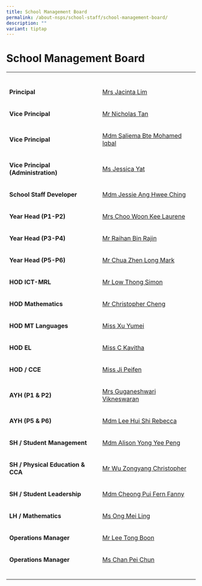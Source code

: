 ```yaml
---
title: School Management Board
permalink: /about-nsps/school-staff/school-management-board/
description: ""
variant: tiptap
---
```

<h1>School Management Board</h1>
<table style="minWidth: 50px">
<colgroup>
<col>
<col>
</colgroup>
<tbody>
<tr>
<th rowspan="1" colspan="1">
<p></p>
</th>
<th rowspan="1" colspan="1">
<p></p>
</th>
</tr>
<tr>
<td rowspan="1" colspan="1">
<p><strong>Principal</strong>
</p>
</td>
<td rowspan="1" colspan="1">
<p><a href="mailto:jacinta_phan@schools.gov.sg" rel="noopener noreferrer nofollow" target="_blank">Mrs Jacinta Lim</a>
</p>
</td>
</tr>
<tr>
<td rowspan="1" colspan="1">
<p><strong>Vice Principal</strong>
</p>
</td>
<td rowspan="1" colspan="1">
<p><a href="mailto:nicholas_tan@schools.gov.sg" rel="noopener noreferrer nofollow" target="_blank">Mr Nicholas Tan</a>
</p>
</td>
</tr>
<tr>
<td rowspan="1" colspan="1">
<p><strong>Vice Principal</strong>
</p>
</td>
<td rowspan="1" colspan="1">
<p><a href="mailto:saliema_mohd_iqbal@schools.gov.sg" rel="noopener nofollow" target="_blank">Mdm Saliema Bte Mohamed Iqbal</a>
</p>
</td>
</tr>
<tr>
<td rowspan="1" colspan="1">
<p><strong>Vice Principal (Administration)</strong>
</p>
</td>
<td rowspan="1" colspan="1">
<p><a href="Jessica_Yat@schools.gov.sg" rel="noopener nofollow" target="_blank">Ms Jessica Yat</a>
</p>
</td>
</tr>
<tr>
<td rowspan="1" colspan="1">
<p><strong>School Staff Developer</strong>
</p>
</td>
<td rowspan="1" colspan="1">
<p><a href="mailto:jessie_eng@schools.gov.sg" rel="noopener noreferrer nofollow" target="_blank">Mdm Jessie Ang Hwee Ching</a>
</p>
</td>
</tr>
<tr>
<td rowspan="1" colspan="1">
<p><strong>Year Head (P1-P2)</strong>
</p>
</td>
<td rowspan="1" colspan="1">
<p><a href="mailto:choo_woon_kee@schools.gov.sg" rel="noopener noreferrer nofollow" target="_blank">Mrs Choo Woon Kee Laurene</a>
</p>
</td>
</tr>
<tr>
<td rowspan="1" colspan="1">
<p><strong>Year Head (P3-P4)</strong>
</p>
</td>
<td rowspan="1" colspan="1">
<p><a href="mailto:raihan_rajin@schools.gov.sg" rel="noopener noreferrer nofollow" target="_blank">Mr Raihan Bin Rajin</a>
</p>
</td>
</tr>
<tr>
<td rowspan="1" colspan="1">
<p><strong>Year Head (P5-P6)</strong>
</p>
</td>
<td rowspan="1" colspan="1">
<p><a href="mailto:chua_zhen_long_mark@schools.gov.sg" rel="noopener noreferrer nofollow" target="_blank">Mr Chua Zhen Long Mark</a>
</p>
</td>
</tr>
<tr>
<td rowspan="1" colspan="1">
<p><strong>HOD ICT-MRL</strong>
</p>
</td>
<td rowspan="1" colspan="1">
<p><a href="mailto:simon_low_thong@schools.gov.sg" rel="noopener noreferrer nofollow" target="_blank">Mr Low Thong Simon</a>
</p>
</td>
</tr>
<tr>
<td rowspan="1" colspan="1">
<p><strong>HOD Mathematics</strong>
</p>
</td>
<td rowspan="1" colspan="1">
<p><a href="mailto:christopher_cheng@schools.gov.sg" rel="noopener noreferrer nofollow" target="_blank">Mr Christopher Cheng</a>
</p>
</td>
</tr>
<tr>
<td rowspan="1" colspan="1">
<p><strong>HOD MT Languages</strong>
</p>
</td>
<td rowspan="1" colspan="1">
<p><a href="mailto:xu_yumei@schools.gov.sg" rel="noopener noreferrer nofollow" target="_blank">Miss Xu Yumei</a>
</p>
</td>
</tr>
<tr>
<td rowspan="1" colspan="1">
<p><strong>HOD EL</strong>
</p>
</td>
<td rowspan="1" colspan="1">
<p><a href="mailto:c_kavitha@schools.gov.sg" rel="noopener noreferrer nofollow" target="_blank">Miss C Kavitha</a>
</p>
</td>
</tr>
<tr>
<td rowspan="1" colspan="1">
<p><strong>HOD / CCE</strong>
</p>
</td>
<td rowspan="1" colspan="1">
<p><a href="mailto:ji_peifen@schools.gov.sg" rel="noopener noreferrer nofollow" target="_blank">Miss Ji Peifen</a>
</p>
</td>
</tr>
<tr>
<td rowspan="1" colspan="1">
<p><strong>AYH (P1 &amp; P2)</strong>
</p>
</td>
<td rowspan="1" colspan="1">
<p><a href="mailto:guganeshwari_tamil_selvam@schools.gov.sg" rel="noopener noreferrer nofollow" target="_blank">Mrs Guganeshwari Vikneswaran</a>
</p>
</td>
</tr>
<tr>
<td rowspan="1" colspan="1">
<p><strong>AYH (P5 &amp; P6)</strong>
</p>
</td>
<td rowspan="1" colspan="1">
<p><a href="mailto:lee_hui_shi_rebecca@schools.gov.sg" rel="noopener noreferrer nofollow" target="_blank">Mdm Lee Hui Shi Rebecca</a>
</p>
</td>
</tr>
<tr>
<td rowspan="1" colspan="1">
<p><strong>SH / Student Management</strong>
</p>
</td>
<td rowspan="1" colspan="1">
<p><a href="mailto:alison_yong_yee_peng@schools.gov.sg" rel="noopener noreferrer nofollow" target="_blank">Mdm Alison Yong Yee Peng</a>
</p>
</td>
</tr>
<tr>
<td rowspan="1" colspan="1">
<p><strong>SH / Physical Education &amp; CCA</strong>
</p>
</td>
<td rowspan="1" colspan="1">
<p><a href="mailto:christopher_wu_zongyang@schools.gov.sg" rel="noopener noreferrer nofollow" target="_blank">Mr Wu Zongyang Christopher</a>
</p>
</td>
</tr>
<tr>
<td rowspan="1" colspan="1">
<p><strong>SH / Student Leadership</strong>
</p>
</td>
<td rowspan="1" colspan="1">
<p><a href="mailto:cheong_pui_fern@schools.gov.sg" rel="noopener noreferrer nofollow" target="_blank">Mdm Cheong Pui Fern Fanny</a>
</p>
</td>
</tr>
<tr>
<td rowspan="1" colspan="1">
<p><strong>LH / Mathematics</strong>
</p>
</td>
<td rowspan="1" colspan="1">
<p><a href="mailto:ong_mei_ling@schools.gov.sg" rel="noopener noreferrer nofollow" target="_blank">Ms Ong Mei Ling</a>
</p>
</td>
</tr>
<tr>
<td rowspan="1" colspan="1">
<p><strong>Operations Manager</strong>
</p>
</td>
<td rowspan="1" colspan="1">
<p><a href="mailto:lee_tong_boon@schools.gov.sg" rel="noopener noreferrer nofollow" target="_blank">Mr Lee Tong Boon</a>
</p>
</td>
</tr>
<tr>
<td rowspan="1" colspan="1">
<p><strong>Operations Manager</strong>
</p>
</td>
<td rowspan="1" colspan="1">
<p><a href="mailto:chan_pei_chun@schools.gov.sg" rel="noopener noreferrer nofollow" target="_blank">Ms Chan Pei Chun</a>
</p>
</td>
</tr>
<tr>
<td rowspan="1" colspan="1">
<p></p>
</td>
<td rowspan="1" colspan="1">
<p></p>
</td>
</tr>
</tbody>
</table>
<p></p>